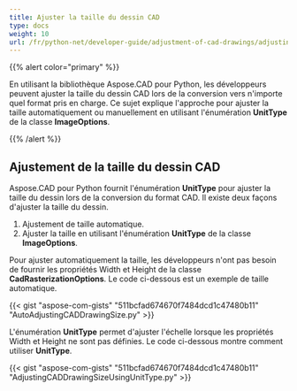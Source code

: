 ```yaml
---
title: Ajuster la taille du dessin CAD
type: docs
weight: 10
url: /fr/python-net/developer-guide/adjustment-of-cad-drawings/adjusting-cad-drawing-size/
---
```


{{% alert color="primary" %}}

En utilisant la bibliothèque Aspose.CAD pour Python, les développeurs peuvent ajuster la taille du dessin CAD lors de la conversion vers n'importe quel format pris en charge. Ce sujet explique l'approche pour ajuster la taille automatiquement ou manuellement en utilisant l'énumération **UnitType** de la classe **ImageOptions**.

{{% /alert %}}

## **Ajustement de la taille du dessin CAD**

Aspose.CAD pour Python fournit l'énumération **UnitType** pour ajuster la taille du dessin lors de la conversion du format CAD. Il existe deux façons d'ajuster la taille du dessin.

1. Ajustement de taille automatique.
1. Ajuster la taille en utilisant l'énumération **UnitType** de la classe **ImageOptions**.

Pour ajuster automatiquement la taille, les développeurs n'ont pas besoin de fournir les propriétés Width et Height de la classe **CadRasterizationOptions**. Le code ci-dessous est un exemple de taille automatique.

{{< gist "aspose-com-gists" "511bcfad674670f7484dcd1c47480b11" "AutoAdjustingCADDrawingSize.py" >}}

L'énumération **UnitType** permet d'ajuster l'échelle lorsque les propriétés Width et Height ne sont pas définies. Le code ci-dessous montre comment utiliser **UnitType**.

{{< gist "aspose-com-gists" "511bcfad674670f7484dcd1c47480b11" "AdjustingCADDrawingSizeUsingUnitType.py" >}}
